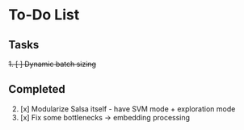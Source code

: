 # To-Do List

## Tasks

~~1. [ ] Dynamic batch sizing~~

## Completed
<!-- Completed tasks will be moved here -->
2. [x] Modularize Salsa itself - have SVM mode + exploration mode
3. [x] Fix some bottlenecks -> embedding processing
